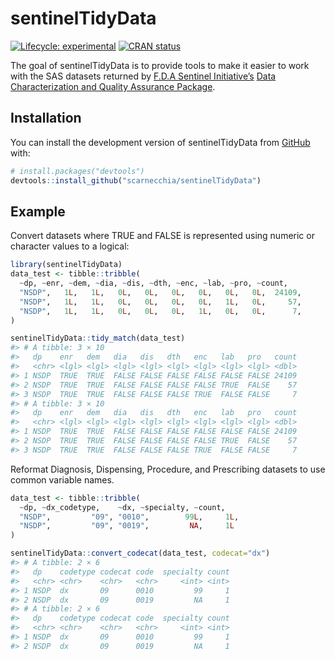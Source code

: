 
<!-- README.md is generated from README.Rmd. Please edit that file -->

# sentinelTidyData

<!-- badges: start -->

[![Lifecycle:
experimental](https://img.shields.io/badge/lifecycle-experimental-orange.svg)](https://lifecycle.r-lib.org/articles/stages.html#experimental)
[![CRAN
status](https://www.r-pkg.org/badges/version/sentinelTidyData)](https://CRAN.R-project.org/package=sentinelTidyData)
<!-- badges: end -->

The goal of sentinelTidyData is to provide tools to make it easier to
work with the SAS datasets returned by [F.D.A Sentinel
Initiative’s](https://www.sentinelinitiative.org/) [Data
Characterization and Quality Assurance
Package](https://dev.sentinelsystem.org/projects/QA/repos/qa_package/browse).

## Installation

You can install the development version of sentinelTidyData from
[GitHub](https://github.com/) with:

``` r
# install.packages("devtools")
devtools::install_github("scarnecchia/sentinelTidyData")
```

## Example

Convert datasets where TRUE and FALSE is represented using numeric or
character values to a logical:

``` r
library(sentinelTidyData)
data_test <- tibble::tribble(
  ~dp, ~enr, ~dem, ~dia, ~dis, ~dth, ~enc, ~lab, ~pro, ~count,
  "NSDP",   1L,   1L,   0L,   0L,   0L,   0L,   0L,   0L,  24109,
  "NSDP",   1L,   1L,   0L,   0L,   0L,   0L,   1L,   0L,     57,
  "NSDP",   1L,   1L,   0L,   0L,   0L,   1L,   0L,   0L,      7,
)

sentinelTidyData::tidy_match(data_test)
#> # A tibble: 3 × 10
#>   dp    enr   dem   dia   dis   dth   enc   lab   pro   count
#>   <chr> <lgl> <lgl> <lgl> <lgl> <lgl> <lgl> <lgl> <lgl> <dbl>
#> 1 NSDP  TRUE  TRUE  FALSE FALSE FALSE FALSE FALSE FALSE 24109
#> 2 NSDP  TRUE  TRUE  FALSE FALSE FALSE FALSE TRUE  FALSE    57
#> 3 NSDP  TRUE  TRUE  FALSE FALSE FALSE TRUE  FALSE FALSE     7
#> # A tibble: 3 × 10
#>   dp    enr   dem   dia   dis   dth   enc   lab   pro   count
#>   <chr> <lgl> <lgl> <lgl> <lgl> <lgl> <lgl> <lgl> <lgl> <dbl>
#> 1 NSDP  TRUE  TRUE  FALSE FALSE FALSE FALSE FALSE FALSE 24109
#> 2 NSDP  TRUE  TRUE  FALSE FALSE FALSE FALSE TRUE  FALSE    57
#> 3 NSDP  TRUE  TRUE  FALSE FALSE FALSE TRUE  FALSE FALSE     7
```

Reformat Diagnosis, Dispensing, Procedure, and Prescribing datasets to
use common variable names.

``` r
data_test <- tibble::tribble(
  ~dp, ~dx_codetype,    ~dx, ~specialty, ~count,
  "NSDP",         "09", "0010",        99L,     1L,
  "NSDP",         "09", "0019",         NA,     1L
)

sentinelTidyData::convert_codecat(data_test, codecat="dx")
#> # A tibble: 2 × 6
#>   dp    codetype codecat code  specialty count
#>   <chr> <chr>    <chr>   <chr>     <int> <int>
#> 1 NSDP  dx       09      0010         99     1
#> 2 NSDP  dx       09      0019         NA     1
#> # A tibble: 2 × 6
#>   dp    codetype codecat code  specialty count
#>   <chr> <chr>    <chr>   <chr>     <int> <int>
#> 1 NSDP  dx       09      0010         99     1
#> 2 NSDP  dx       09      0019         NA     1
```
